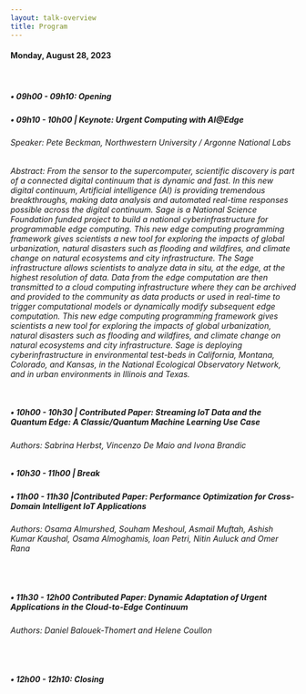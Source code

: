 ```yaml
---
layout: talk-overview
title: Program
---
```


<h4>
Monday, August 28, 2023
</h4>
<br>

<h5>• 09h00 - 09h10:  Opening</h5>

<h5>• 09h10 - 10h00 | Keynote:  Urgent Computing with AI@Edge</h5>
  <h6>Speaker: Pete Beckman, Northwestern University / Argonne National Labs </h6>

<p> <em> Abstract: From the sensor to the supercomputer, scientific discovery is part of a connected digital continuum that is dynamic and fast. In this new digital continuum, Artificial intelligence (AI) is providing tremendous breakthroughs, making data analysis and automated real-time responses possible across the digital continuum. Sage is a National Science Foundation funded project to build a national cyberinfrastructure for programmable edge computing. This new edge computing programming framework gives scientists a new tool for exploring the impacts of global urbanization, natural disasters such as flooding and wildfires, and climate change on natural ecosystems and city infrastructure. The Sage infrastructure allows scientists to analyze
data in situ, at the edge, at the highest resolution of data. Data from the edge computation are then transmitted to a cloud computing infrastructure where they can be archived and provided to the community as data products or used in real-time to trigger computational models or dynamically modify subsequent edge computation. This new edge computing programming framework gives scientists a new tool for exploring the impacts of global urbanization, natural disasters such as flooding and wildfires, and climate change on natural ecosystems and city infrastructure. Sage is deploying cyberinfrastructure in environmental test-beds in California, Montana, Colorado, and Kansas, in the National Ecological Observatory Network, and in urban environments in Illinois and Texas. </em> </p>
<br>

 <h5>• 10h00 - 10h30 | Contributed Paper: Streaming IoT Data and the Quantum Edge: A Classic/Quantum Machine Learning Use Case </h5>
   <h6> Authors: Sabrina Herbst, Vincenzo De Maio and Ivona Brandic </h6>

<h5>• 10h30 - 11h00 | Break <h5>

<h5>• 11h00 - 11h30 |Contributed Paper: Performance Optimization for Cross-Domain Intelligent IoT Applications </h5>
<h6> Authors: Osama Almurshed, Souham Meshoul, Asmail Muftah, Ashish Kumar Kaushal, Osama Almoghamis, Ioan Petri, Nitin Auluck and Omer Rana </h6>
<br>

<h5>• 11h30 - 12h00 Contributed Paper: Dynamic Adaptation of Urgent Applications in the Cloud-to-Edge Continuum </h5>
<h6> Authors: Daniel Balouek-Thomert and Helene Coullon </h6>
<br>

<h5>• 12h00 - 12h10:  Closing</h5>